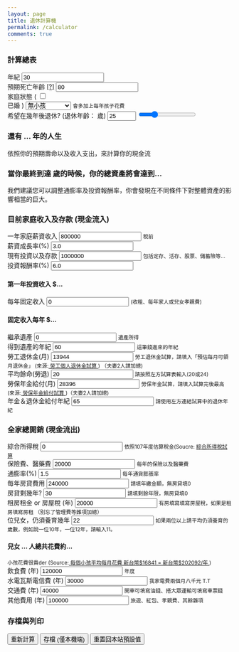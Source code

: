 ```yaml
---
layout: page
title: 退休計算機
permalink: /calculator
comments: true
---
```

<div class="row justify-content-between">
    <div class="col-md-12 pr-5">
        <form id="FireCalcForm">
            <div class="card rounded-0">
                <h3 class="card-header h5 rounded-0">
                    計算總表 <span id='msg'> </span>
                </h3>
                <div class="card-block">
                    <div class="row">
                        <div class="col-sm-2">
                            <div class="form-group">
                                <label for="myinput">年紀</label>
                                <input type="number" class="form-control" id="age" value="30" placeholder="幾歲">
                            </div>
                        </div>
                        <div class="col-sm-2">
                            <div class="form-group">
                                <label for="myinput">預期死亡年齡 <a href="#" data-toggle="tooltip" title="106年國人平均壽命達80.4歲，男性77.3歲，女性83.7歲">[?]</a></label>
                                <input type="number" class="form-control" id="lifeExpect" value="80" placeholder="幾歲">
                            </div>
                        </div>
                        <div class="col-sm-2">
                            <label for="myinput">家庭狀態</label>
                                (
                                <label class="u-check g-pl-25">
                                    <input class="g-hidden-xs-up g-pos-abs g-top-0 g-left-0" type="checkbox" value="1" id="married">
                                    <div class="u-check-icon-checkbox-v4 g-absolute-centered--y g-left-0">
                                        <i class="fa" data-check-icon=""></i>
                                    </div>
                                    已婚
                                </label>
                                )
                            <select class="custom-select mb-3" id="expense_kids">
                                <option value="0" selected>無小孩</option>
                                <option value="1">育有一位孩子</option>
                                <option value="2">育有二位孩子</option>
                                <option value="3">育有三位孩子</option>
                                <option value="4">育有四位孩子</option>
                                <option value="5">育有五位孩子</option>
                            </select>
                            <small>會多加上每年孩子花費 </small>
                        </div>
                        <div class="col-sm-5">
                            <div class="form-group">
                                <label for="myinput">希望在幾年後退休? (退休年齡： <span id="retire_age"> </span> 歲)</label>
                                <input type="number" id="work_years" class="form-control" placeholder="Years left to work" value="25" min="0" max="100" onInput="work_years_slider.value=work_years.value" />
                                <input type="range" id="work_years_slider" class="form-control-range" value="25" min="0" max="100" onInput="work_years.value=work_years_slider.value" />
                                <small></small>
                            </div>
                        </div>
                    </div>
                    <div class="row">
                        <div class="col-sm-4">
                            <div class="form-group">
                                <h3> 還有 <label for="myinput" id="yearsRemain">...</label> 年的人生 </h3>
                                <p>依照你的預期壽命以及收入支出，來計算你的現金流
                                    <h3>當你最終到達 <span id="life_end"> </span>歲的時候，你的總資產將會達到<label id="retirement_savings_end">...</label> </h3>
                                    我們建議您可以調整通膨率及投資報酬率，你會發現在不同條件下對整體資產的影響相當的巨大。</p>
                            </div>
                        </div>
                        <div class="col-sm-8" id="chartHere">
                            <canvas id="myChart" style="min-width: 310px; height: 400px; margin: 0 auto"></canvas>
                        </div>
                    </div> <!-- row -->
                </div>
                <!--end panel body -->
            </div> <!-- end panel -->
            <div class="card g-brd-primary rounded-0 mt-2">
                <h3 class="card-header h5 text-white g-bg-primary g-brd-transparent rounded-0">
                    目前家庭收入及存款 (現金流入)
                </h3>
                <div class="card-block">
                    <div class="row">
                        <div class="col-sm-3">
                            <div class="form-group">
                                <label for="myinput">一年家庭薪資收入</label>
                                <input type="number" class="form-control" id="income" value="800000" placeholder="新台幣">
                                <small> 稅前 </small>
                            </div>
                        </div>
                        <div class="col-sm-3">
                            <div class="form-group">
                                <label for="myinput"> 薪資成長率(%) </label>
                                <input type="number" class="form-control" id="income_inflation_rate" value="3.0" placeholder="% average salary growth">
                            </div>
                        </div>
                        <div class="col-sm-6"></div>
                    </div> <!-- row -->
                    <div class="row">
                        <div class="col-sm-3">
                            <div class="form-group">
                                <label for="myinput"> 現有投資以及存款</label>
                                <input type="number" class="form-control" id="savings" value="1000000" placeholder="新台幣">
                                <small> 包括定存、活存、股票、儲蓄險等... </small>
                            </div>
                        </div>
                        <div class="col-sm-3">
                            <div class="form-group">
                                <label for="myinput"> 投資報酬率(%) </label>
                                <input type="number" class="form-control" id="savings_apy" value="6.0" placeholder="% average Savings">
                            </div>
                        </div>
                        <div class="col-sm-6">
                            <h4>
                                第一年投資收入 $<label for="myinput" id="savings_interest_income">...</label>
                            </h4> <small> </small>
                        </div>
                    </div> <!-- row -->
                    <div class="row">
                        <div class="col-sm-6">
                            <div class="form-group">
                                <label for="myinput">每年固定收入</label>
                                <input type="number" class="form-control" id="income_realestate_rentals" value="0" placeholder="% Average return ">
                                <small> (收租、每年家人或兒女孝親費)</small>
                            </div>
                        </div>
                        <div class="col-sm-4">
                            <h4>
                                固定收入每年 $<label for="myinput" id="income_realestate_rentals_income">...</label>
                            </h4>
                            <p> </p>
                        </div>
                    </div> <!-- row -->
                    <div class="row">
                        <div class="col-sm-3">
                            <div class="form-group">
                                <label for="myinput">繼承遺產</label>
                                <input type="number" class="form-control" id="income_inheritance" value="0" placeholder="Inheritance lump sum">
                                <small> 遺產所得
                                </small>
                            </div>
                        </div>
                        <div class="col-sm-3">
                            <div class="form-group-sm">
                                <label for="myinput">得到遺產的年紀</label>
                                <input type="number" class="form-control" id="income_inheritance_age" value="60" placeholder="Age Inheritance Sale Recieved ">
                                <small> 這筆錢進來的年紀 </small>
                            </div>
                        </div>
                    </div>
                    <div class="row">
                        <div class="col-sm-3">
                            <div class="form-group">
                                <label for="myinput"> 勞工退休金(月) </label>
                                <input type="number" class="form-control" id="retirement" value="13944" placeholder="Current Retriment">
                                <small> 勞工退休金試算，請填入「預估每月可領月退休金」 (來源:<a href='https://calc.mol.gov.tw/trial/personal_account_frame.asp' target="_blank"> 勞工個人退休金試算 </a> ) （夫妻2人請加總)</small>
                            </div>
                        </div>
                        <div class="col-sm-3">
                            <div class="form-group">
                                <label for="myinput"> 平均餘命(勞退) </label>
                                <input type="number" class="form-control" id="retirement_give_years" value="20" placeholder="% Expected rate of return "><small> 請按照左方試算表輸入(20或24) </small>
                            </div>
                        </div>
                        <div class="col-sm-3">
                            <div class="form-group">
                                <label for="myinput">勞保年金給付(月)</label>
                                <input type="number" class="form-control" id="income_tss" value="28396" placeholder="Annual Pension income">
                                <small> 勞保年金試算，請填入試算完後最高 (來源:<a href='https://www.bli.gov.tw/0014040.html' target="_blank"> 勞保年金給付試算 </a> )（夫妻2人請加總)</small>
                            </div>
                        </div>
                        <div class="col-sm-3">
                            <div class="form-group-sm">
                                <label class="myinput">
                                    年金＆退休金給付年紀</label>
                                <input type="number" class="form-control" id="age_ssn_eligible" value="65" placeholder="勞保退休年紀">
                                <small>請使用左方連結試算中的退休年紀</small>
                            </div>
                        </div>
                    </div> <!-- row -->
                </div>
                <!--end panel body -->
            </div> <!-- end panel -->
            <div class="card g-brd-lightred rounded-0 mt-2">
                <h3 class="card-header h5 text-white g-bg-lightred g-brd-transparent rounded-0">
                    全家總開銷 (現金流出)
                </h3>
                <div class="card-block">
                    <div class="row">
                        <div class="col-sm-4">
                            <div class="form-group">
                                <label for="myinput">綜合所得稅</label>
                                <input type="number" class="form-control" id="expense_tax_income" value="0" placeholder="Income Taxes ">
                                <small> 依照107年度估算稅金(Soucre: <a href='https://www.etax.nat.gov.tw/etwmain/front/ETW158W1'>綜合所得稅試算 </a> </small>
                            </div>
                        </div>
                        <div class="col-sm-4">
                            <div class="form-group">
                                <label for="myinput">保險費、醫藥費 </label>
                                <input type="number" class="form-control" id="expense_healthcare" value="20000" placeholder="Healthcare costs">
                                <small>每年的保險以及醫藥費</small>
                            </div>
                        </div>
                        <div class="col-sm-4">
                            <div class="form-group">
                                <label for="myinput">通膨率(%)</label>
                                <input type="number" class="form-control" id="expense_inflation_rate" value="1.5" placeholder="Projected Inflation rate">
                                <small>每年通貨膨脹率</small>
                            </div>
                        </div>
                    </div> <!-- row -->
                    <div class="row">
                        <div class="col-sm-3">
                            <div class="form-group">
                                <label for="myinput">每年房貸費用</label>
                                <input type="number" class="form-control" id="expense_house" value="240000" placeholder="Mortage or Rent">
                                <small> 請填年繳金額，無房貸填0 </small>
                            </div>
                        </div>
                        <div class="col-sm-3">
                            <div class="form-group">
                                <label for="myinput">房貸剩幾年?</label>
                                <input type="number" class="form-control" id="expense_house_term" value="30" placeholder="Years left on mortgage">
                                <small> 請填剩餘年限，無房貸填0 </small>
                            </div>
                        </div>
                        <div class="col-sm-3">
                            <div class="form-group">
                                <label for="myinput">租房租金 or 房屋稅 (年)</label>
                                <input type="number" class="form-control" id="expense_house_tax" value="20000" placeholder="Housing propety tax">
                                <small> 有房填寫填寫房屋稅，如果是租房填寫房租 （別忘了管理費等雜項加總）</small>
                            </div>
                        </div>
                    </div> <!-- row -->
                    <div class="row">
                        <div class="col-sm-3">
                            <div class="form-group">
                                <label for="myinput"><span id="expense_kids_count" class="kiddies"> </span> 位兒女，仍須養育幾年 </label>
                                <input type="number" class="form-control" id="expense_kids_term" value="22" placeholder="Dependant Years">
                                <small> 如果兩位以上請平均仍須養育的歲數，例如說一位10年，一位12年，請輸入11。</small>
                            </div>
                        </div>
                        <div class="col-sm-4">
                            <h4>
                                兒女 <label for="myinput" id="expense_kids_count" class="kiddies">...</label> 人總共花費約<label for="myinput" id="expense_kids_total">...</label>
                            </h4> <small> 小孩花費很貴der (Source:<a href='https://www.cmoney.tw/notes/note-detail.aspx?nid=94937' target="_blank"> 每個小孩平均每月花費 新台幣$16841 = 新台幣$202092/年 </a> ) </small>
                        </div>
                    </div> <!-- row -->
                    <div class="row">
                        <div class="col-sm-3">
                            <div class="form-group">
                                <label for="myinput">飲食費 (年)</label>
                                <input type="number" class="form-control" id="expense_food" value="120000" placeholder="Cost of Food for a year">
                                <small> 年度</small>
                            </div>
                        </div>
                        <div class="col-sm-3">
                            <div class="form-group">
                                <label for="myinput">水電瓦斯電信費 (年) </label>
                                <!-- https://www.energystar.gov/products/where_does_my_money_go -->
                                <input type="number" class="form-control" id="expense_utilities" value="30000" placeholder="Cost of Utilities ">
                                <small> 我家電費兩個月八千元 T.T </small>
                            </div>
                        </div>
                        <div class="col-sm-3">
                            <div class="form-group">
                                <label for="myinput">交通費 (年) </label>
                                <input type="number" class="form-control" id="expense_transport" value="40000" placeholder="Transportation costs ">
                                <small> 開車可填寫油錢、搭大眾運輸可填寫車票錢 </small>
                            </div>
                        </div>
                        <div class="col-sm-3">
                            <div class="form-group">
                                <label for="myinput">其他費用 (年)</label>
                                <input type="number" class="form-control" id="expense_misc" value="100000" placeholder="Cost of Vacation">
                                <small> 旅遊、紅包、孝親費、其餘雜項 </small>
                            </div>
                        </div>
                    </div> <!-- row -->
                </div> <!-- end panel body-->
                <div class="panel-footer"> </div>
            </div>
            <div class="card g-brd-teal rounded-0 mt-2">
                <h3 class="card-header h5 text-white g-bg-teal g-brd-transparent rounded-0">
                    存檔與列印
                </h3>
                <div class="card-block">
                    <button class="btn u-btn-black" type="button" onClick="SaveForm(); notify('已計算完成')">重新計算</button>
                    <button class="btn u-btn-black" type="button" onClick="SaveForm(); notify('已存擋') ">存檔 (僅本機端)</button>
                    <button class="btn u-btn-black" type="reset" onClick="localStorage.clear(); notify('已重置回預設值') ">重置回本站預設值 </button>
                    <!--button class="btn btn btn-info" type="button" onClick="DownLoadCSV()">Download CSV</button-->
                </div>
            </div>
        </form>
    </div>
</div>
<script>
//Script-wide variables	
var incomes = []; //array will hold all income objects 
var expenses = []; //array will hold all expense objects

//arrays hold chart formatted data
var chart_income = [];
var chart_investment_income = [];
var chart_retirement_income = [];
var chart_expenses = [];
var chart_savings = [];
var labels_years = [];

var tax_bracket_pct = 0;


/** DownLoadJSON function converts INCOME/EXPENSE JSON into Downloadable format
 *
 */

function DownLoadCSV() {

    var jsonObject = JSON.stringify(incomes);

    //var dataStr = "data:text/json;charset=utf-8," + encodeURIComponent(JSON.stringify(incomes));
    dataStr = "data:text/csv;charset=utf-8," + ConvertToCSV(jsonObject);
    var dlAnchorElem = document.getElementById('downloadJsonDIV');
    dlAnchorElem.setAttribute("href", dataStr);
    dlAnchorElem.setAttribute("download", "incomes_by_year.csv");
    dlAnchorElem.click();
}


// JSON to CSV Converter
function ConvertToCSV(objArray) {
    var array = typeof objArray != 'object' ? JSON.parse(objArray) : objArray;
    var str = '';

    for (var i = 0; i < array.length; i++) {
        var line = '';
        for (var index in array[i]) {
            if (line != '') line += ','

            line += array[i][index];
        }

        str += line + '\r\n';
    }

    return str;
}


/** Simple JQuery notification for 
 *
 */
function notify(msg) {
    $("html, body").animate({ scrollTop: 0 }, 1000);
    $("#msg").text(msg);
    console.log(msg);
}

/**
 * Simple income_tax_bracket(income)
 * 
 */
function income_tax(val, married, child) {

    //一般扣除額 + 標準扣除額
    var finalval = val - (88000 * (married + child)) - (200000 * (1 + married));

    if (finalval <= 0) {
        return 0;
    } else if (finalval > 0 && finalval <= 540000)
        return finalval * 0.05;
    else if (finalval > 540000 && finalval <= 1210000)
        return (finalval - 540000) * 0.12 + 37800
    else if (finalval > 1210000 && finalval <= 2420000)
        return (finalval - 1210000) * 0.20 + 134600
    else if (finalval > 2420000 && finalval <= 4530000)
        return (finalval - 2420000) * 0.30 + 376600
    else if (finalval > 4530000)
        return (finalval - 4530000) * 0.40 + 829600
    else
        return 0; //return the fax amount
}

/**
 * Number.prototype.format(n, x)
 * 
 * @param integer n: length of decimal
 * @param integer x: length of sections
 */
function formatTWD(val) {
    //	console.log("Formating USD: "+val);
    val = isNaN(parseFloat(val)) ? 0 : val; //check for invalid values
    return "新台幣$" + val.toFixed(0).replace(/(\d)(?=(\d\d\d)+(?!\d))/g, "$1,");

    //	return "新台幣$"+(val).toFixed(1).replace(/\d(?=(\d{3})+\.)/g, '$&,');  // 12,345.67
};


/** reloadSaved()  reloads saved form data if any exists */
function reloadSaved() {

    $.each($('form input'), function() {
        input_name = $(this).attr('id');
        if (localStorage[input_name]) {
            if ($(this).attr('type') == 'checkbox' && localStorage[input_name] == 1)
                $(this).prop('checked', true);
            else
                $(this).val(localStorage[input_name]);
            //				console.log("Restoring: "+input_name +" with "+localStorage[input_name]  ) ;
        }
    });


    $.each($('form select'), function() {
        input_name = $(this).attr('id');
        if (localStorage[input_name]) {
            $(this).val(localStorage[input_name]);
            //			console.log("Restoring: "+input_name +" with "+localStorage[input_name]  ) ;
        }
    });

}

/** SaveForm()  saves ALL form data into LocalStorage */
function SaveForm() {

    $.each($('#FireCalcForm :input'), function() {
        input_name = $(this).attr('id');
        localStorage[input_name] = $(this).val();
        //  console.log("Saving: "+input_name +" = "+ $(this).val() ) ;

    });

}

/** Start of JQuery document.load function */
$(document).ready(function() {
    $('[data-toggle="tooltip"]').tooltip();
    reloadSaved(); //Reload LocalStorage Form elements - if exsits
    Calculate(); // Recalculate 

    // Bind all form-control changes to trigger the Calculate event
    $("#work_years_slider").change(function() {
        Calculate(); //Re-Calcualte the Model
    });

    $('.form-control').bind("change", function() {
        Calculate(); //Re-Calcualte the Model
    });

});


/** main Calculate function */
function Calculate() {
    //Calculate years remaing
    var currentAge = $("#age").val() - 1;
    var years = $("#lifeExpect").val() - currentAge;
    var retire_age = parseInt(currentAge) + parseInt($("#work_years").val()) + 1;
    $("#yearsRemain").text(years);
    $("#work_years_slider").attr('max', years); //set the Retire age max to remaining lifetime
    $("#retire_age").text(retire_age);
    $("#life_end").text($("#lifeExpect").val());

    //Income 
    var income_saved = $("#income").val() * $("#income_savings_rate").val() / 100;
    $("#income_saved").text(formatTWD(income_saved));

    var savings_interest_income = $("#savings").val() * $("#savings_apy").val() / 100;
    $("#savings_interest_income").text(savings_interest_income);

    var income_realestate_rentals_income = $("#income_realestate_rentals").val();
    $("#income_realestate_rentals_income").text(income_realestate_rentals_income);

    //Expenses:
    var expense_kids_assumption = 202092; //annual cost to raise a child
    var expense_kids_total = $("#expense_kids").val() * $("#expense_kids_term").val() * expense_kids_assumption;

    $("#expense_kids_total").text(formatTWD(expense_kids_total));
    $(".kiddies").text($("#expense_kids").val())

    //Projection Model Let's begin creating a year by YEARLY array of incomes and expenses

    var i;

    var income_inflation_rate = parseFloat($("#income_inflation_rate").val() / 100);
    var work_years = $("#work_years").val(); //how many more years to work - receive full income
    var ssn_year_eligible = $("#age_ssn_eligible").val(); // what year start receiving social security
    var retirement_give_years = $("#retirement_give_years").val(); // what year start receiving social security
    var inheritance_age = $("#income_inheritance_age").val(); // age when you project to get one time inheritance.
    var married = 0;
    if ($("#married").is(':checked'))
        var married = 1;
    else
        var married = 0;


    incomes = []; //reset the incomes array for new 
    expenses = []; //reset the incomes array for new ..

    chart_income.length = 0;
    chart_investment_income.length = 0;
    chart_retirement_income.length = 0;
    chart_expenses.length = 0;
    chart_savings.length = 0;
    labels_years.length = 0;

    var inflation_rate = parseFloat($("#expense_inflation_rate").val() / 100);

    for (i = 1; i < years + 1; i++) {
        var ai = {}; //define a Income blank object
        var exp = {}; //define an Expense object
        //create an Annual Income object
        ai.i = (i);
        ai.age = (+i + +currentAge);

        ai.income_inflation_rate = Math.pow(1 + income_inflation_rate, (i - 1));
        //	console.log(i+" < "+work_years);
        ai.income_earned = (i <= work_years) ? parseInt($("#income").val())*ai.income_inflation_rate : 0;

        ai.one_time = (ai.age == inheritance_age) ? parseInt($("#income_inheritance").val()) : 0;
        ai.rents = parseFloat($("#income_realestate_rentals").val());
        ai.ssn = (ai.age >= ssn_year_eligible) ? parseFloat($("#income_ss").val()) : 0;

        ai.savings = ai.income_earned + parseFloat($("#savings").val()) + ai.rents;
        ai.savings_Int = ai.savings * parseFloat($("#savings_apy").val() / 100);

        ai.savings = parseFloat($("#savings").val()) + ai.rents;
        ai.savings_Int = ai.savings * parseFloat($("#savings_apy").val() / 100);

        ai.retirement = parseFloat($("#retirement").val());
        ai.income_tss = parseFloat($("#income_tss").val());

        //	ai.retirement_Int=parseInt( $("#retirement").val() ) * parseFloat( $("#retirement_apy").val()/100 ) ;

        //AFTER year 1, add last years gains to this years income, FOR SIMPLICITY of computation interest is compounded 1x a year
        if (i >= 2) {
            //update the savings information , adjust interest compounding (to daily/monthly) if neecessary.
            //		console.log( incomes[i-2].income_saved +" "+ incomes[i-2].savings +" "+ incomes[i-2].savings_Int );
            ai.savings = (incomes[i - 2].income_earned + incomes[i - 2].savings + incomes[i - 2].savings_Int) + ai.one_time + ai.rents;
            ai.savings_Int = Math.max(0, (incomes[i - 2].savings * parseFloat($("#savings_apy").val() / 100)));
        }

        //Now calculate how much to withdraw from savings and retirement accounts AFTER we're RETIRED
        if (i > work_years) { //退休後生活

            //		ai.retirement_income=(withdraw_rate*ai.savings);	

            //	  	ai.savings = ai.savings-(withdraw_rate*ai.savings);

            //TODO: adjust retirement withdraw only after AGE 60 (USA time when no penalty)
            //		ai.retirement= ai.retirement - (withdraw_rate*ai.retirement  ) ; //subract % from retirment investments

            //console.log(i+" > workyears+2 "+(+work_years+2)+" withdraw:"+withdraw_rate+ " on savings "+ai.savings);
            if ((+work_years + 1) == i) //Show first and last year how much retirement income we get.
                $("#retirement_income_start").text(formatTWD(ai.retirement_income));
            else
                $("#retirement_income_end").text(formatTWD(ai.retirement_income));

            $("#retirement_savings_end").text(formatTWD(ai.savings));
        }

        if (ai.age > ssn_year_eligible) { //勞保+勞退開始年紀
            //		console.log(parseFloat(ssn_year_eligible) + parseFloat(retirement_give_years));
            if (ai.age <= parseFloat(ssn_year_eligible) + parseFloat(retirement_give_years))
                ai.retirement_income = (ai.retirement * 12) + (ai.income_tss * 12);
            else
                ai.retirement_income = ai.income_tss * 12;
            ai.savings += ai.retirement_income;
        }

        //annual income - just what I made THIS yer. 
        ai.total_annual_income = ai.income_earned + ai.savings_Int + ai.rents + ai.one_time;
        ai.total_annual_investment_income = ai.savings_Int + ai.rents + ai.one_time
        ai.total_annual_retirement_income = ai.retirement_income;

        ai.total_annual_income_taxable = ai.income_earned - ai.one_time; //remove the inheirtance from taxable income

        incomes.push(ai); //add this object to the incomes array


        //Lets calculate all expenses.
        //Simple Tax bracket calculation - adjusted each year
        exp.i = (i);
        var tax = income_tax(ai.total_annual_income_taxable, married, $("#expense_kids").val());

        if (i == 1) {
            $("#expense_tax_income").val(tax);
        }
        //     exp.tax_bracket= tax_rate;

        exp.income_tax = parseFloat($("#expense_tax_income").val());
        exp.healthcare = parseFloat($("#expense_healthcare").val())

        //how long to counts your  mortgage
        house_term = parseInt($("#expense_house_term").val());
        exp.housing = (i < house_term) ? parseInt($("#expense_house").val()) : 0;
        exp.property_tax = parseInt($("#expense_house_tax").val());

        //how many years kids are your dependants  for how long -  use an average for multiple ages
        dependants_years = parseInt($("#expense_kids_term").val());
        exp.dependants = (i < dependants_years) ? $("#expense_kids").val() * expense_kids_assumption : 0;

        exp.food = parseInt($("#expense_food").val());
        exp.utilities = parseInt($("#expense_utilities").val());
        exp.transport = parseInt($("#expense_transport").val());
        exp.optional = parseInt($("#expense_misc").val());

        //	exp.debt=parseInt( $("#expense_debt").val()  );
        //	exp.debt_payoff_years=parseInt( $("#expense_debt_payoff_years").val()  );
        //	exp.debt_payoff_years =isNaN(parseFloat(exp.debt_payoff_years)) ? 0: exp.debt_payoff_years ;

        //	exp.debt_annual=(i <= exp.debt_payoff_years  && exp.debt > 0 && exp.debt_payoff_years>0 ) ? (exp.debt / exp.debt_payoff_years ):0;  //divide initial debt by payoff in years

        exp.inflation_rate = Math.pow(1 + inflation_rate, (i - 1));
        //	console.log(exp.inflation_rate);
        //    exp.total_annual_expenses = tax;

        exp.total_annual_expenses = (tax + exp.healthcare + exp.housing + exp.property_tax + exp.dependants + exp.food + exp.utilities + exp.transport + exp.optional);

        console.log(tax + " " + exp.healthcare + " " + exp.housing + " " + exp.property_tax + " " + exp.dependants + " " + exp.food + " " + exp.utilities + " " + exp.transport + " " + exp.optional);

        //Now add  PROJECTED INFLATION rate to annual expenses
        exp.total_annual_expenses = exp.total_annual_expenses * exp.inflation_rate;

        expenses.push(exp); //add this object to the incomes array

        // Now calculate SURPLUS OR DEFICIT for the year
        //	var diff=(incomes[i-1].total_annual_income.toFixed(2) - expenses[i-1].total_annual_expenses.toFixed(2) );
        // any money left over place in savings for that year.
        if (i > 1)
            incomes[i - 1].savings = (incomes[i - 1].savings - exp.total_annual_expenses);

        //load the chart data variables
        chart_income.push(Math.floor(incomes[i - 1].income_earned));
        chart_investment_income.push(Math.floor(incomes[i - 1].total_annual_investment_income));
        chart_retirement_income.push(Math.floor(incomes[i - 1].total_annual_retirement_income));
        chart_expenses.push(Math.floor(expenses[i - 1].total_annual_expenses));
        chart_savings.push(Math.floor(incomes[i - 1].savings));
        labels_years.push(ai.age);

    } //end of years loop

    console.log("=====ANNUAL INCOMES ==============");
    incomes.forEach(function(obj) {
        console.log(JSON.stringify(obj));
    });

    console.log("=====ANNUAL EXPENSES ==============");
    expenses.forEach(function(obj) {
        console.log(JSON.stringify(obj));
        n = (obj.i - 1);

        var diff = (incomes[n].total_annual_income.toFixed(2) - expenses[n].total_annual_expenses.toFixed(2));
        console.log("Annual Income: " + incomes[n].total_annual_income.toFixed(2) + " -  " + expenses[n].total_annual_expenses.toFixed(2) + " Expenses  =   " + diff.toFixed(2));


    });

    //Updatge the Chart
    plotChart();

    //Forms Changed lets Save The values in local storage
    // SaveForm();
}

function plotChart() {
    $("#myChart").remove();
    $("#chartHere").html('<canvas id="myChart"  style="min-width: 310px; height: 400px; margin: 0 auto"></canvas>');

    var ctx = document.getElementById('myChart').getContext('2d');
    var chart = new Chart(ctx, {
        // The type of chart we want to create
        type: 'line',
        //type: 'bar',

        // The data for our dataset
        data: {
            labels: labels_years,
            datasets: [{
                    label: '薪資收入',
                    backgroundColor: '#A5DFDF',
                    borderColor: '#A5DFDF',
                    data: chart_income,
                    fill: "origin"
                },
                {
                    label: '被動收入',
                    backgroundColor: '#71fc00',
                    borderColor: '#71fc00',
                    data: chart_investment_income,
                    fill: "origin"
                },
                {
                    label: '退休收入',
                    backgroundColor: '#42588F',
                    borderColor: '##42588F',
                    data: chart_retirement_income,
                    fill: "origin"
                },
                {
                    label: '年度開銷',
                    backgroundColor: 'rgb(255, 99, 132)',
                    borderColor: 'rgb(255, 99, 132)',
                    data: chart_expenses,
                    fill: 'origin'
                },

                {
                    label: '總資產',
                    backgroundColor: '#FFE6AA',
                    borderColor: '#FFE6AA',
                    data: chart_savings,
                    fill: 'origin'
                }

            ]
        },
        options: {
            responsive: true,
            legend: {
                position: 'top',
            },
            title: {
                display: true,
                text: '您的資產預測圖'
            }
        }
    }); //end of chart
}
</script>